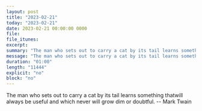 ```yaml
---
layout: post
title: "2023-02-21"
today: "2023-02-21"
date: 2023-02-21 00:00:00 0000
file:
file_itunes:
excerpt:
summary: "The man who sets out to carry a cat by its tail learns something thatwill always be useful and which never will grow dim or doubtful. -- Mark Twain"
message: "The man who sets out to carry a cat by its tail learns something thatwill always be useful and which never will grow dim or doubtful. -- Mark Twain"
duration: "01:00"
length: "11444"
explicit: "no"
block: "no"
---
```

The man who sets out to carry a cat by its tail learns something thatwill always be useful and which never will grow dim or doubtful. -- Mark Twain

